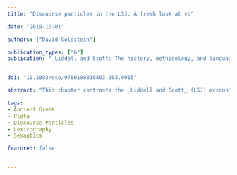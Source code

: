 ```yaml
---
title: "Discourse particles in the LSJ: A fresh look at γε"

date: "2019-10-01"

authors: ["David Goldstein"]

publication_types: ["6"]
publication: "_Liddell and Scott: The history, methodology, and languages of the world's leading lexicon of ancient Greek_"


doi: "10.1093/oso/9780198810803.003.0015"

abstract: "This chapter contrasts the _Liddell and Scott_ (LSJ) account of the particle γε with an approach that takes advantage of some of the conceptual tools of twenty-first century semantics and pragmatics. It begins by discussing the question of why describing the meaning of discourse particles is so challenging. From here, it homes in on the particle γε, ‘one of the subtlest and most elusive particles’, according to Denniston (1954). After critically reviewing its article in LSJ, it presents the results of a fresh examination of the particle in two Platonic dialogues, _Meno_ and _Cratylus_, focusing on the most salient aspects of its meaning, especially phenomena that LSJ does not mention. It argues that γε is characterized by two semantic properties: scalar interpretation and non-at issue semantics."

tags:
- Ancient Greek
- Plato
- Discourse Particles
- Lexicography
- Semantics

featured: false


---
```

